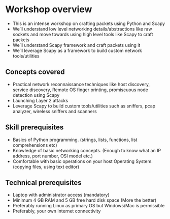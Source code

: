# Workshop overview


- This is an intense workshop on crafting packets using Python and Scapy
- We’ll understand low level networking details/abstractions like raw sockets and move towards using high level tools like Scapy to craft packets
- We’ll understand Scapy framework and craft packets using it
- We’ll leverage Scapy as a framework to build custom network tools/utilities

## Concepts covered

- Practical network reconnaissance techniques like host discovery, service discovery, Remote OS finger printing, promiscuous node detection using Scapy
- Launching Layer 2 attacks
- Leverage Scapy to build custom tools/utilities such as sniffers, pcap analyzer, wireless sniffers and scanners

## Skill prerequisites

- Basics of Python programming. (strings, lists, functions, list comprehensions etc)
- Knowledge of basic networking concepts. (Enough to know what an IP address, port number, OSI model etc.)
- Comfortable with basic operations on your host Operating System. (copying files, using text editor)

## Technical prerequisites

- Laptop with administrator access (mandatory)
- Minimum 4 GB RAM and 5 GB free hard disk space (More the better)
- Preferably running Linux as primary OS but Windows/Mac is permissible
- Preferably, your own Internet connectivity

